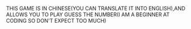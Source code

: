 THIS GAME IS IN CHINESE(YOU CAN TRANSLATE IT INTO ENGLISH),AND ALLOWS YOU TO PLAY GUESS THE NUMBER(I AM A BEGINNER AT CODING SO DON'T EXPECT TOO MUCH)
